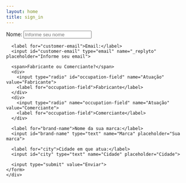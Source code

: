 ```yaml
---
layout: home
title: sign_in
---
```


<section id="gnd-sign-in-page-section">
  <div class="gnd-sign-in-form-container">
  <div class="gnd-sign-in-form">
    <form action="https://formspree.io/gonddobr@gmail.com" method="POST">
      <label for="customer-name">Nome:</label>
      <input id="customer-name" type="text" name="name" placeholder="Informe seu nome">

      <label for="customer-email">Email:</label>
      <input id="customer-email" type="email" name="_replyto" placeholder="Informe seu email">

      <span>Fabricante ou Comerciante?</span>
      <div>
        <input type="radio" id="occupation-field" name="Atuação" value="Fabricante">
        <label for="occupation-field">Fabricante</label>
      </div>
      <div>
        <input type="radio" name="occupation-field" name="Atuação" value="Comerciante">
        <label for="occupation-field">Comerciante</label>
      </div>

      <label for="brand-name">Nome da sua marca:</label>
      <input id="brand-name" type="text" name="Marca" placeholder="Sua marca">

      <label for="city">Cidade em que atua:</label>
      <input id="city" type="text" name="Cidade" placeholder="Cidade">

      <input type="submit" value="Enviar">
    </form>
    </div>
  </div>
</section>
